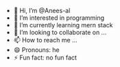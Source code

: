 - 👋 Hi, I’m @Anees-al
- 👀 I’m interested in programming
- 🌱 I’m currently learning mern stack
- 💞️ I’m looking to collaborate on ...
- 📫 How to reach me ...
- 😄 Pronouns: he
- ⚡ Fun fact: no fun fact

<!---
Anees-al/Anees-al is a ✨ special ✨ repository because its `README.md` (this file) appears on your GitHub profile.
You can click the Preview link to take a look at your changes.
--->
